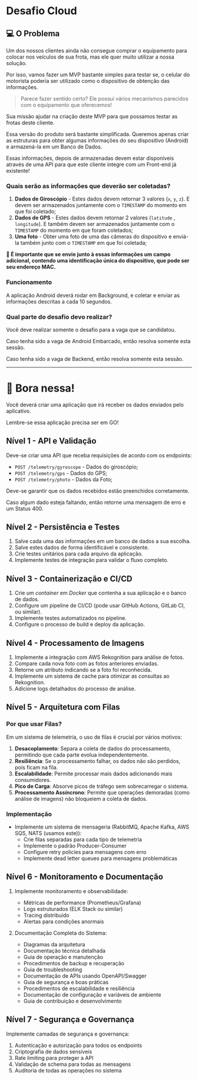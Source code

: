 # Desafio Cloud

## 💻 O Problema

Um dos nossos clientes ainda não consegue comprar o equipamento para colocar nos veículos de sua frota, mas ele quer muito utilizar a nossa solução.

Por isso, vamos fazer um MVP bastante simples para testar se, o celular do motorista poderia ser utilizado como o dispositivo de obtenção das informações.

> Parece fazer sentido certo? Ele possui vários mecanismos parecidos com o equipamento que oferecemos!

Sua missão ajudar na criação deste MVP para que possamos testar as frotas deste cliente.

Essa versão do produto será bastante simplificada. Queremos apenas criar as estruturas para obter algumas informações do seu dispositivo (Android) e armazená-la em um Banco de Dados.

Essas informações, depois de armazenadas devem estar disponíveis através de uma API para que este cliente integre com um Front-end já existente!

### Quais serão as informações que deverão ser coletadas?

1. **Dados de Giroscópio** - Estes dados devem retornar 3 valores (`x`, `y`, `z`). E devem ser armazenados juntamente com o `TIMESTAMP` do momento em que foi coletado;
2. **Dados de GPS** - Estes dados devem retornar 2 valores (`latitude` , `longitude`). E também devem ser armazenados juntamente com o `TIMESTAMP` do momento em que foram coletados;
3. **Uma foto** - Obter uma foto de uma das câmeras do dispositivo e enviá-la também junto com o `TIMESTAMP` em que foi coletada;

**🚨 É importante que se envie junto à essas informações um campo adicional, contendo uma identificação única do dispositivo, que pode ser seu endereço MAC.**

### Funcionamento

A aplicação Android deverá rodar em Background, e coletar e enviar as informações descritas a cada 10 segundos.

### Qual parte do desafio devo realizar?

Você deve realizar somente o desafio para a vaga que se candidatou.

Caso tenha sido a vaga de Android Embarcado, então resolva somente esta sessão.

Caso tenha sido a vaga de Backend, então resolva somente esta sessão.

---

# 🚀 Bora nessa!

Você deverá criar uma aplicação que irá receber os dados enviados pelo aplicativo.

Lembre-se essa aplicação precisa ser em GO!

## Nível 1 - API e Validação

Deve-se criar uma API que receba requisições de acordo com os endpoints:

- `POST /telemetry/gyroscope` - Dados do giroscópio;
- `POST /telemetry/gps` - Dados do GPS;
- `POST /telemetry/photo` - Dados da Foto;

Deve-se garantir que os dados recebidos estão preenchidos corretamente.

Caso algum dado esteja faltando, então retorne uma mensagem de erro e um Status 400.

## Nível 2 - Persistência e Testes

1. Salve cada uma das informações em um banco de dados a sua escolha.
2. Salve estes dados de forma identificável e consistente.
3. Crie testes unitários para cada arquivo da aplicação.
4. Implemente testes de integração para validar o fluxo completo.

## Nível 3 - Containerização e CI/CD

1. Crie um _container_ em _Docker_ que contenha a sua aplicação e o banco de dados.
2. Configure um pipeline de CI/CD (pode usar GitHub Actions, GitLab CI, ou similar).
3. Implemente testes automatizados no pipeline.
4. Configure o processo de build e deploy da aplicação.

## Nível 4 - Processamento de Imagens

1. Implemente a integração com AWS Rekognition para análise de fotos.
2. Compare cada nova foto com as fotos anteriores enviadas.
3. Retorne um atributo indicando se a foto foi reconhecida.
4. Implemente um sistema de cache para otimizar as consultas ao Rekognition.
5. Adicione logs detalhados do processo de análise.

## Nível 5 - Arquitetura com Filas

### Por que usar Filas?

Em um sistema de telemetria, o uso de filas é crucial por vários motivos:

1. **Desacoplamento**: Separa a coleta de dados do processamento, permitindo que cada parte evolua independentemente.
2. **Resiliência**: Se o processamento falhar, os dados não são perdidos, pois ficam na fila.
3. **Escalabilidade**: Permite processar mais dados adicionando mais consumidores.
4. **Pico de Carga**: Absorve picos de tráfego sem sobrecarregar o sistema.
5. **Processamento Assíncrono**: Permite que operações demoradas (como análise de imagens) não bloqueiem a coleta de dados.

### Implementação

- Implemente um sistema de mensageria (RabbitMQ, Apache Kafka, AWS SQS, NATS (usamos este)):
  - Crie filas separadas para cada tipo de telemetria
  - Implemente o padrão Producer-Consumer
  - Configure retry policies para mensagens com erro
  - Implemente dead letter queues para mensagens problemáticas

## Nível 6 - Monitoramento e Documentação

1. Implemente monitoramento e observabilidade:
   - Métricas de performance (Prometheus/Grafana)
   - Logs estruturados (ELK Stack ou similar)
   - Tracing distribuído
   - Alertas para condições anormais

2. Documentação Completa do Sistema:
   - Diagramas da arquitetura
   - Documentação técnica detalhada
   - Guia de operação e manutenção
   - Procedimentos de backup e recuperação
   - Guia de troubleshooting
   - Documentação de APIs usando OpenAPI/Swagger
   - Guia de segurança e boas práticas
   - Procedimentos de escalabilidade e resiliência
   - Documentação de configuração e variáveis de ambiente
   - Guia de contribuição e desenvolvimento

## Nível 7 - Segurança e Governança

Implemente camadas de segurança e governança:

1. Autenticação e autorização para todos os endpoints
2. Criptografia de dados sensíveis
3. Rate limiting para proteger a API
4. Validação de schema para todas as mensagens
5. Auditoria de todas as operações no sistema
